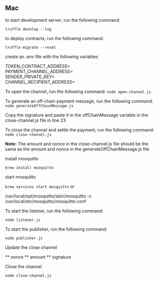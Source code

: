 ##  Mac

to start development server, run the following command:

```truffle develop --log```

to deploy contracts, run the following command:

```truffle migrate --reset```

create an .env file with the following variables

TOKEN_CONTRACT_ADDRESS=   
PAYMENT_CHANNEL_ADDRESS=   
SENDER_PRIVATE_KEY=  
CHANNEL_RECIPIENT_ADDRESS=  

To open the channel, run the following command: 
`node open-channel.js`

To generate an off-chain payment message, run the following command: 
`node generateOffChainMessage.js`

Copy the signature and paste it in the offChainMessage variable in the close-channel.js file in line 23  

To close the channel and settle the payment, run the following command:
`node close-channel.js`

**Note:** The amount and nonce in the close-channel.js file should be the same as the amount and nonce in the generateOffChainMessage.js file


install mosquitto

```brew install mosquitto```

start mosquitto

```brew services start mosquitto```
or

/usr/local/opt/mosquitto/sbin/mosquitto -c /usr/local/etc/mosquitto/mosquitto.conf

To start the listener, run the following command:

```node listener.js```

To start the publisher, run the following command:

```node publisher.js```

Update the close channel 

** nonce
** amount
** signature

Close the channel

```node close-channel.js```








